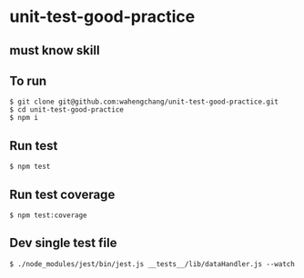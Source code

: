 # unit-test-good-practice

must know skill
 - 

## To run
```
$ git clone git@github.com:wahengchang/unit-test-good-practice.git
$ cd unit-test-good-practice
$ npm i
```

## Run test
```
$ npm test
```

## Run test coverage
```
$ npm test:coverage
```

## Dev single test file
```
$ ./node_modules/jest/bin/jest.js __tests__/lib/dataHandler.js --watch
```